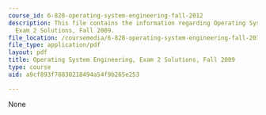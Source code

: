 ```yaml
---
course_id: 6-828-operating-system-engineering-fall-2012
description: This file contains the information regarding Operating System Engineering,
  Exam 2 Solutions, Fall 2009.
file_location: /coursemedia/6-828-operating-system-engineering-fall-2012/a9cf893f70830218494a54f9b265e253_MIT6_828F12_q09_2_sol.pdf
file_type: application/pdf
layout: pdf
title: Operating System Engineering, Exam 2 Solutions, Fall 2009
type: course
uid: a9cf893f70830218494a54f9b265e253

---
```

None
